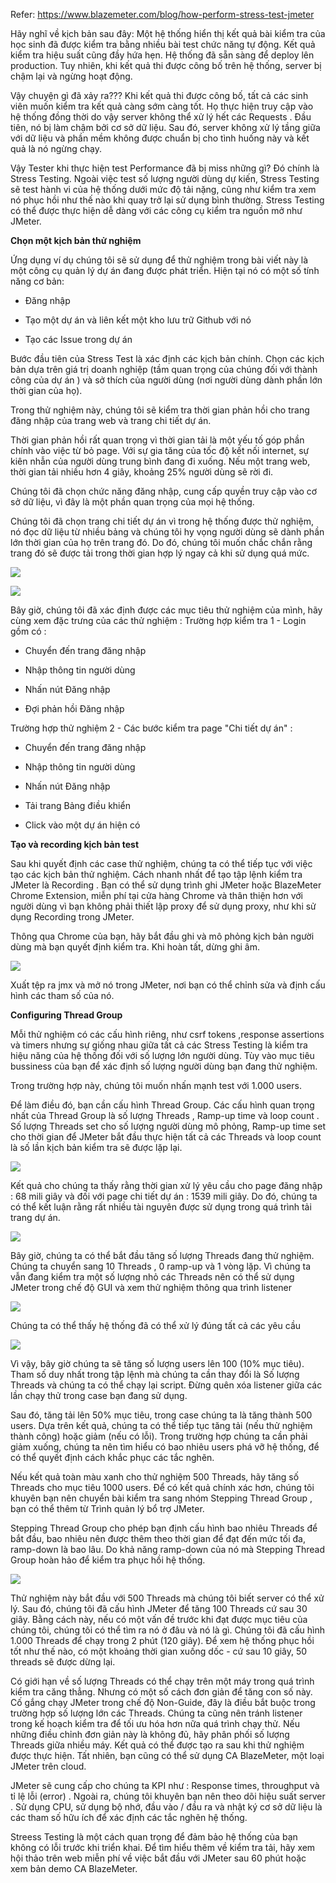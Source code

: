 Refer: https://www.blazemeter.com/blog/how-perform-stress-test-jmeter

Hãy nghĩ về kịch bản sau đây: Một hệ thống hiển thị kết quả bài kiểm tra của học sinh đã được kiểm tra bằng nhiều bài test chức năng tự động. Kết quả kiểm tra hiệu suất cũng đầy hứa hẹn. Hệ thống đã sẵn sàng để deploy lên production. Tuy nhiên, khi kết quả thi được công bố trên hệ thống, server bị chậm lại và ngừng hoạt động.

Vậy chuyện gì đã xảy ra??? 
Khi kết quả thi được công bố, tất cả các sinh viên muốn kiểm tra kết quả càng sớm càng tốt. Họ thực hiện truy cập vào hệ thống đồng thời do vậy server không thể xử lý  hết các Requests . Đầu tiên, nó bị làm chậm bởi cơ sở dữ liệu. Sau đó, server không xử lý tầng giữa với dữ liệu và phần mềm không được chuẩn bị cho tình huống này và kết quả là nó ngừng chạy.

Vậy Tester khi thực hiện test Performance đã bị miss những gì? Đó chính là Stress Testing. Ngoài việc test số lượng người dùng dự kiến, Stress Testing sẽ test hành vi của hệ thống dưới mức độ tải nặng, cũng như kiểm tra xem nó phục hồi như thế nào khi quay trở lại sử dụng bình thường. Stress Testing  có thể được thực hiện dễ dàng với các công cụ kiểm tra nguồn mở như JMeter.

**Chọn một kịch bản thử nghiệm**

Ứng dụng ví dụ chúng tôi sẽ sử dụng để thử nghiệm trong bài viết này là một công cụ quản lý dự án đang được phát triển. Hiện tại nó có một số tính năng cơ bản:

- Đăng nhập

- Tạo một dự án và liên kết một kho lưu trữ Github với nó

- Tạo các Issue trong dự án 

Bước đầu tiên của Stress Test là xác định các kịch bản chính. Chọn các kịch bản dựa trên giá trị doanh nghiệp  (tầm quan trọng của chúng đối với thành công của dự án ) và sở thích của người dùng (nơi người dùng dành phần lớn thời gian của họ).

Trong thử nghiệm này, chúng tôi sẽ kiểm tra thời gian phản hồi cho trang đăng nhập của trang web và trang chi tiết dự án.

Thời gian phản hồi rất quan trọng vì thời gian tải là một yếu tố góp phần chính vào việc từ bỏ page. Với sự gia tăng của tốc độ kết nối internet, sự kiên nhẫn của người dùng trung bình đang đi xuống. Nếu một trang web, thời gian tải nhiều hơn 4 giây, khoảng 25% người dùng sẽ rời đi.

Chúng tôi đã chọn chức năng đăng nhập, cung cấp quyền truy cập vào cơ sở dữ liệu, vì đây là một phần quan trọng của mọi hệ thống.

 Chúng tôi đã chọn trang chi tiết dự án vì trong hệ thống được thử nghiệm, nó đọc dữ liệu từ nhiều bảng và chúng tôi hy vọng người dùng sẽ dành phần lớn thời gian của họ trên trang đó. Do đó, chúng tôi muốn chắc chắn rằng trang đó sẽ được tải trong thời gian hợp lý ngay cả khi sử dụng quá mức.
 
 ![](https://images.viblo.asia/b10a2058-6c99-439c-8fc3-5d0b01ae394b.png)
 
 ![](https://images.viblo.asia/9c843f08-9e5f-44fe-8be4-1b7513abb05c.png)

Bây giờ, chúng tôi đã xác định được các mục tiêu thử nghiệm của mình, hãy cùng xem đặc trưng của các thử nghiệm : 
Trường hợp kiểm tra 1 - Login gồm có :

- Chuyển đến trang đăng nhập

- Nhập thông tin người dùng

- Nhấn nút Đăng nhập

- Đợi phản hồi Đăng nhập

Trường hợp thử nghiệm 2 - Các bước kiểm tra page "Chi tiết dự án" :

- Chuyển đến trang đăng nhập

- Nhập thông tin người dùng

- Nhấn nút Đăng nhập

- Tải trang Bảng điều khiển

- Click vào một dự án hiện có


**Tạo và recording kịch bản test**

Sau khi quyết định các case thử nghiệm, chúng ta có thể tiếp tục với việc tạo các kịch bản thử nghiệm. Cách nhanh nhất để tạo tập lệnh kiểm tra JMeter là Recording . Bạn có thể sử dụng trình ghi JMeter hoặc BlazeMeter Chrome Extension, miễn phí tại cửa hàng Chrome và thân thiện hơn với người dùng vì bạn không phải thiết lập proxy để sử dụng proxy, như khi sử dụng Recording trong JMeter.

 Thông qua Chrome của bạn, hãy bắt đầu ghi và mô phỏng kịch bản người dùng mà bạn quyết định kiểm tra. Khi hoàn tất, dừng ghi âm.
 
 ![](https://images.viblo.asia/0148553b-24c8-4419-80c2-c7fd789a3293.png)

Xuất tệp ra jmx và mở nó trong JMeter, nơi bạn có thể chỉnh sửa và định cấu hình các tham số của nó.

**Configuring  Thread Group**

Mỗi thử nghiệm có các cấu hình riêng, như csrf tokens ,response assertions và timers  nhưng sự giống nhau giữa tất cả các Stress Testing là kiểm tra hiệu năng của hệ thống đối với số lượng lớn người dùng. Tùy vào mục tiêu bussiness của bạn để xác định số lượng người dùng bạn đang thử nghiệm.

Trong trường hợp này, chúng tôi muốn nhấn mạnh test với 1.000 users.

Để làm điều đó, bạn cần cấu hình Thread Group. Các cấu hình quan trọng nhất của Thread Group  là số lượng Threads , Ramp-up time và loop count . Số lượng Threads set cho số lượng người dùng mô phỏng, Ramp-up time set cho thời gian để JMeter bắt đầu thực hiện tất cả các Threads  và loop count  là số lần kịch bản kiểm tra sẽ được lặp lại.

![](https://images.viblo.asia/4437590c-0981-4d9a-871e-17795e02c37b.png)

Kết quả cho chúng ta thấy rằng thời gian xử lý yêu cầu cho page  đăng nhập : 68 mili giây và đối với page chi tiết dự án : 1539 mili giây.
Do đó, chúng ta có thể kết luận rằng rất nhiều tài nguyên được sử dụng trong quá trình tải trang dự án.

![](https://images.viblo.asia/611ae05a-f252-4e2f-a54a-e1b6d7832e03.png)

Bây giờ, chúng ta có thể bắt đầu tăng số lượng Threads đang thử nghiệm. Chúng ta chuyển sang 10 Threads , 0 ramp-up và 1 vòng lặp. Vì chúng ta vẫn đang kiểm tra một số lượng nhỏ các Threads nên có thể sử dụng JMeter trong chế độ GUI và xem thử nghiệm thông qua trình listener

![](https://images.viblo.asia/bd2a6872-345d-4c12-8543-b9a9e5028fd9.png)

Chúng ta có thể thấy hệ thống đã có thể xử lý đúng tất cả các yêu cầu

![](https://images.viblo.asia/80809959-9ce4-4e1e-9287-20e2483984ac.png)

Vì vậy, bây giờ chúng ta sẽ tăng số lượng users lên 100 (10% mục tiêu). Tham số duy nhất trong tập lệnh mà chúng ta cần thay đổi là Số lượng Threads và chúng ta có thể chạy lại script. Đừng quên xóa listener giữa các lần chạy thử trong case bạn đang sử dụng.

 Sau đó, tăng tải lên 50% mục tiêu, trong case chúng ta là tăng thành 500 users. Dựa trên kết quả, chúng ta có thể tiếp tục tăng tải (nếu thử nghiệm thành công) hoặc giảm  (nếu có lỗi). Trong trường hợp chúng ta cần phải giảm xuống, chúng ta nên tìm hiểu có bao nhiêu users phá vỡ hệ thống, để có thể quyết định cách khắc phục các tắc nghẽn.

Nếu kết quả toàn màu xanh cho thử nghiệm 500 Threads, hãy tăng số Threads cho mục tiêu 1000 users. Để có kết quả chính xác hơn, chúng tôi khuyên bạn nên chuyển bài kiểm tra sang nhóm Stepping Thread Group , bạn có thể thêm từ Trình quản lý bổ trợ JMeter.

Stepping Thread Group  cho phép bạn định cấu hình bao nhiêu Threads để bắt đầu, bao nhiêu nên được thêm theo thời gian để đạt đến mức tối đa, ramp-down là bao lâu. Do khả năng ramp-down của nó mà  Stepping Thread Group hoàn hảo để kiểm tra phục hồi hệ thống.

![](https://images.viblo.asia/0a2b1c6e-78df-466c-a859-8afbeb633054.png)

Thử nghiệm này bắt đầu với 500 Threads mà chúng tôi biết server có thể xử lý. Sau đó, chúng tôi đã cấu hình JMeter để tăng 100 Threads cứ sau 30 giây. Bằng cách này, nếu có một vấn đề trước khi đạt được mục tiêu của chúng tôi, chúng tôi có thể tìm ra nó ở đâu và nó là gì. Chúng tôi đã cấu hình 1.000 Threads để chạy trong 2 phút (120 giây). Để xem hệ thống phục hồi tốt như thế nào, có một khoảng thời gian xuống dốc - cứ sau 10 giây, 50 threads sẽ được dừng lại.

 Có giới hạn về số lượng Threads  có thể chạy trên một máy trong quá trình kiểm tra căng thẳng. Nhưng có một số cách đơn giản để tăng con số này. Cố gắng chạy JMeter trong chế độ Non-Guide, đây là điều bắt buộc trong trường hợp số lượng lớn các Threads. Chúng ta cũng nên tránh listener trong kế hoạch kiểm tra để tối ưu hóa hơn nữa quá trình chạy thử. Nếu những điều chỉnh đơn giản này là không đủ, hãy phân phối số lượng Threads giữa nhiều máy. Kết quả có thể được tạo ra sau khi thử nghiệm được thực hiện. Tất nhiên, bạn cũng có thể sử dụng CA BlazeMeter, một loại JMeter trên cloud.

 JMeter sẽ cung cấp cho chúng ta KPI như :  Response times, throughput và tỉ lệ lỗi (error)  . Ngoài ra, chúng tôi khuyên bạn nên theo dõi hiệu suất server . Sử dụng CPU, sử dụng bộ nhớ, đầu vào / đầu ra và nhật ký cơ sở dữ liệu là các tham số hữu ích để xác định các tắc nghẽn hệ thống.

Streess Testing là một cách quan trọng để đảm bảo hệ thống của bạn không có lỗi trước khi triển khai. Để tìm hiểu thêm về kiểm tra tải, hãy xem hội thảo trên web miễn phí về việc bắt đầu với JMeter sau 60 phút hoặc xem bản demo CA BlazeMeter.